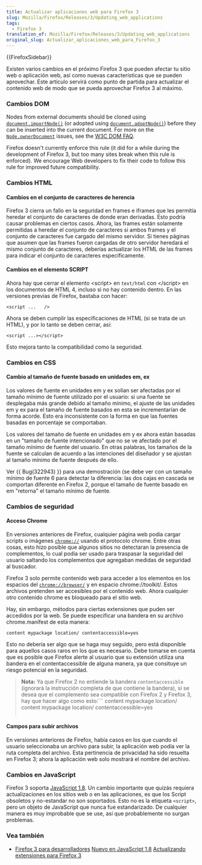 ```yaml
---
title: Actualizar aplicaciones web para Firefox 3
slug: Mozilla/Firefox/Releases/3/Updating_web_applications
tags:
  - Firefox 3
translation_of: Mozilla/Firefox/Releases/3/Updating_web_applications
original_slug: Actualizar_aplicaciones_web_para_Firefox_3
---
```


{{FirefoxSidebar}}

Existen varios cambios en el próximo Firefox 3 que pueden afectar tu sitio web o aplicación web, así como nuevas características que se pueden aprovechar. Este artículo servirá como punto de partida para actualizar el contenido web de modo que se pueda aprovechar Firefox 3 al máximo.

### Cambios DOM

Nodes from external documents should be cloned using [`document.importNode()`](/es/docs/Web/API/Document/importNode "Crea una copia de un nodo desde un documento externo para ser insertado en el documento actual.") (or adopted using [`document.adoptNode()`](/es/docs/Web/API/Document/adoptNode "Adopta un nodo extreno. El nodo y sub subnodos son quitados del documento en que se encuentra  y su nuevo  ownerDocument se cambia por el actual. El nodo puede entoces ser insertado en el documento actual.")) before they
can be inserted into the current document. For more on the [`Node.ownerDocument`](/es/docs/Web/API/Node/ownerDocument "La propiedad de lectura Nodo.ownerDocument devuelve el objecto Document de más alto nivel/jerarquia para ese nodo.") issues, see the
[W3C DOM FAQ](https://www.w3.org/DOM/faq.html#ownerdoc).

Firefox doesn't currently enforce this rule (it did for a while during the development of Firefox 3, but too many
sites break when this rule is enforced). We encourage Web developers to fix their code to follow this rule for
improved future compatibility.

### Cambios HTML

#### Cambios en el conjunto de caracteres de herencia

Firefox 3 cierra un fallo en la seguridad en frames e iframes que les permitía heredar el conjunto de caracteres de donde eran derivadas. Esto podría causar problemas en ciertos casos. Ahora, las frames están solamente permitidas a heredar el conjunto de caracteres si ambos frames y el conjunto de caracteres fue cargado del mismo servidor. Si tienes páginas que asumen que las frames fueron cargadas de otro servidor heredará el mismo conjunto de caracteres, deberías actualizar los HTML de las frames para indicar el conjunto de caracteres específicamente.

#### Cambios en el elemento SCRIPT

Ahora hay que cerrar el elemento \<script> en `text/html` con \</script> en los documentos de HTML 4, incluso si no hay contenido dentro. En las versiones previas de Firefox, bastaba con hacer:

```
<script ...   />
```

Ahora se deben cumplir las especificaciones de HTML (si se trata de un HTML), y por lo tanto se deben cerrar, así:

```
<script ...></script>
```

Esto mejora tanto la compatibilidad como la seguridad.

### Cambios en CSS

#### Cambio al tamaño de fuente basado en unidades em, ex

Los valores de fuente en unidades em y ex solían ser afectadas por el tamaño mínimo de fuente utilizado por el usuario: si una fuente se desplegaba más grande debido al tamaño mínimo, el ajuste de las unidades em y ex para el tamaño de fuente basados en esta se incrementarían de forma acorde. Esto era inconsistente con la forma en que las fuentes basadas en porcentaje se comportaban.

Los valores del tamaño de fuente en unidades em y ex ahora están basadas en un "tamaño de fuente intencionado" que no se ve afectado por el tamaño mínimo de fuente del usuario. En otras palabras, los tamaños de la fuente se calculan de acuerdo a las intenciones del diseñador y se ajustan al tamaño mínimo de fuente después de ello.

Ver {{ Bug(322943) }} para una demostración (se debe ver con un tamaño mínimo de fuente 6 para detectar la diferencia: las dos cajas en cascada se comportan diferente en Firefox 2, porque el tamaño de fuente basado en em "retorna" el tamaño mínimo de fuente.

### Cambios de seguridad

#### Acceso Chrome

En versiones anteriores de Firefox, cualquier página web podía cargar scripts o imágenes [`chrome://`]() usando el protocolo chrome. Entre otras cosas, esto hizo posible que algunos sitios no detectaran la presencia de complementos, lo cual podía ser usado para traspasar la seguridad del usuario saltando los complementos que agregaban medidas de seguridad al buscador.

Firefox 3 solo permite contenido web para acceder a los elementos en los espacios del [`chrome://browser/`]() y en espacio chrome://toolkit/. Estos archivos pretenden ser accesibles por el contenido web. Ahora cualquier otro contenido chrome es bloqueado para el sitio web.

Hay, sin embargo, métodos para ciertas extensiones que puden ser accedidos por la web. Se puede especificar una bandera en su archivo chrome.manifest de esta manera:

```
content mypackage location/ contentaccessible=yes
```

Esto no debería ser algo que se haga muy seguido, pero está disponible para aquellos casos raros en los que es necesario. Debe tomarse en cuenta que es posible que Firefox alerte al usuario que su extensión utiliza una bandera en el contentaccessible de alguna manera, ya que consituye un riesgo potencial en la seguridad.

> **Nota:** Ya que Firefox 2 no entiende la bandera `contentaccessible` (ignorará la instrucción completa de que contiene la bandera), si se desea que el complemento sea compatible con Firefox 2 y Firefox 3, hay que hacer algo como esto:```
> content mypackage location/
> content mypackage location/ contentaccessible=yes
>
> ```
>
> ```

#### Campos para subir archivos

En versiones anteriores de Firefox, había casos en los que cuando el usuario seleccionaba un archivo para subir, la aplicación web podía ver la ruta completa del archivo. Esta pertinencia de privacidad ha sido resuelta en Firefox 3; ahora la aplicación web solo mostrará el nombre del archivo.

### Cambios en JavaScript

Firefox 3 soporta [JavaScript 1.8](../../../../../en/New_in_JavaScript_1.8). Un cambio importante que quizás requiera actualizaciones en los sitios web o en las aplicaciones, es que los Script obsoletos y no-estandar no son soportados. Esto no es la etiqueta `<script>`, pero un objeto de JavaScript que nunca fue estandarizado. De cualquier manera es muy improbable que se use, así que probablemente no surgan problemas.

### Vea también

- [Firefox 3 para desarrolladores](/es/Firefox_3_for_developers "es/Firefox_3_for_developers") [Nuevo en JavaScript 1.8](/es/New_in_JavaScript_1.8 "es/New_in_JavaScript_1.8") [Actualizando extensiones para Firefox 3](/es/Updating_extensions_for_Firefox_3 "es/Updating_extensions_for_Firefox_3")
